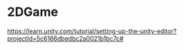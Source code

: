 # 2DGame
https://learn.unity.com/tutorial/setting-up-the-unity-editor?projectId=5c6166dbedbc2a0021b1bc7c#
